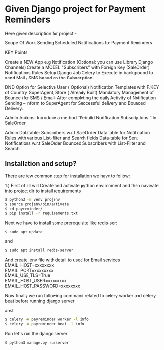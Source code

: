 # Given Django project for Payment Reminders

Here given description for project:-



Scope Of Work
Sending Scheduled Notifications for Payment Reminders
 
KEY Points
 
Create a NEW App e.g Notification (Optional: you can use Library Django Channels)
Create a MODEL "Subscribers" with Foreign Key (SaleOrder)
Notifications Rules Setup
Django Job Celery to Execute in background to send Mail / SMS based on the Subscription.
 
DND Option for Selective User ( Optional)
Notification Templates with F.KEY of Country, SuperAgent, Store  ( Already Built)
Mandatory Management of Bounce (for SMS / Email)
After completing the daily Activity of Notification Sending – Inform to SuperAgent for Successful delivery and Bounced Delivery.
 
Admin Actions:
Introduce a method “Rebuild Notification Subscriptions “ in SaleOrder
 
Admin Datatable:
Subscribers w.r.t SaleOrder
Data table for Notification Rules with various List-filter and Search fields
Data-table for Sent Notifications w.r.t SaleOrder
Bounced Subscribers with List-Filter and Search

## Installation and setup?

There are few common step for installation we have to follow:

1.) First of all will Create and activate python environment and then navivate into project dir to install requirements

```sh
$ python3 -m venv projenv
$ source projenv/bin/activate
$ cd payreminder/
$ pip install -r requirements.txt
```

Next we have to install some prerequisite like redis-ser:

```sh
$ sudo apt update
```

and 
```sh
$ sudo apt install redis-server
```


And create .env file  with detail to used for Email services
EMAIL_HOST=xxxxxxxx \
EMAIL_PORT=xxxxxxxx \
EMAIL_USE_TLS=True \
EMAIL_HOST_USER=xxxxxxxx \
EMAIL_HOST_PASSWORD=xxxxxxxx


Now finally we run following command related to celery worker and celery beat before running django server


and 
```sh
$ celery -A payreminder worker -l info
$ celery -A payreminder beat -l info
```


Run let's run the django server

```sh
$ python3 manage.py runserver
```
